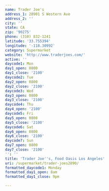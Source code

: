 ```yaml
---
name: Trader Joe's
address_1: 28901 S Western Ave
address_2: ''
city: ''
state: CA
zip: '90275'
phone: (310) 832-1241
latitude: '33.755394'
longitude: '-118.30992'
category: Supermarket
website: 'http://www.traderjoes.com/'
active: ''
daycode1: Mon
day1_open: 0800
day1_close: '2100'
daycode2: Tue
day2_open: 0800
day2_close: '2100'
daycode3: Wed
day3_open: 0800
day3_close: '2100'
daycode4: Thu
day4_open: '2100'
daycode5: Fri
day5_open: 0800
day5_close: '2100'
daycode6: Sat
day6_open: 0800
day6_close: '2100'
daycode7: Sun
day7_open: 0800
day7_close: '2100'
'': ''
title: 'Trader Joe''s, Food Oasis Los Angeles'
uri: /supermarket/trader-joes2890/
formatted_daycode1: Monday
formatted_day1_open: 8am
formatted_day1_close: 9pm

---
```

